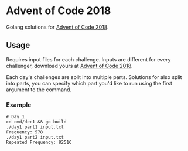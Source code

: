 # Advent of Code 2018

Golang solutions for [Advent of Code 2018](https://adventofcode.com/2018/).

## Usage

Requires input files for each challenge. Inputs are different for every challenger, download yours at [Advent of Code 2018](https://adventofcode.com/2018/).

Each day's challenges are split into multiple parts. Solutions for also split into parts, you can specify which part you'd like to run using the first argument to the command.

### Example

```shell
# Day 1
cd cmd/dec1 && go build
./day1 part1 input.txt
Frequency: 578
./day1 part2 input.txt
Repeated Frequency: 82516
```